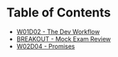 # Table of Contents

* [W01D02 - The Dev Workflow](/w01d02)
* [BREAKOUT - Mock Exam Review](/breakout-mock-exam-review)
* [W02D04 - Promises](/w02d04)
